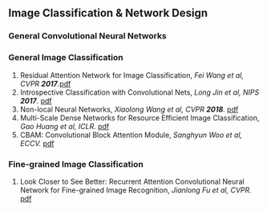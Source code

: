 ## Image Classification & Network Design

### General Convolutional Neural Networks


### General Image Classification
1. Residual Attention Network for Image Classification, *Fei Wang et al, CVPR ***2017***.*[pdf](https://arxiv.org/pdf/1704.06904.pdf)
1. Introspective Classification with Convolutional Nets, *Long Jin et al, NIPS ***2017***.* [pdf](https://papers.nips.cc/paper/6684-introspective-classification-with-convolutional-nets.pdf)
1. Non-local Neural Networks, *Xiaolong Wang et al, CVPR ***2018***.* [pdf](https://arxiv.org/pdf/1711.07971.pdf)
1. Multi-Scale Dense Networks for Resource Efficient Image Classification, *Gao Huang et al, ICLR.* [pdf](https://arxiv.org/pdf/1703.09844.pdf)
1. CBAM: Convolutional Block Attention Module, *Sanghyun Woo et al, ECCV.* [pdf](https://arxiv.org/abs/1807.06521)

### Fine-grained Image Classification
1. Look Closer to See Better: Recurrent Attention Convolutional Neural Network for Fine-grained Image Recognition, *Jianlong Fu et al, CVPR.* [pdf](http://openaccess.thecvf.com/content_cvpr_2017/papers/Fu_Look_Closer_to_CVPR_2017_paper.pdf)
